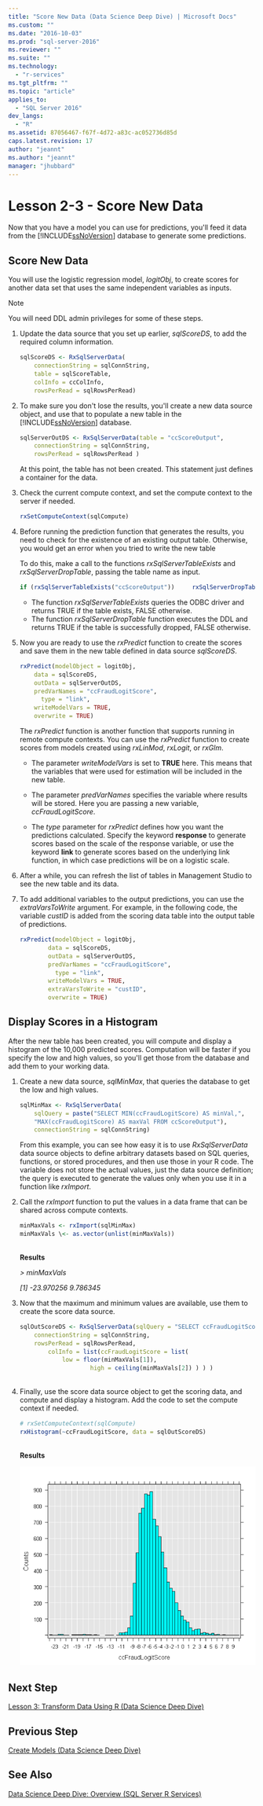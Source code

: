 ```yaml
---
title: "Score New Data (Data Science Deep Dive) | Microsoft Docs"
ms.custom: ""
ms.date: "2016-10-03"
ms.prod: "sql-server-2016"
ms.reviewer: ""
ms.suite: ""
ms.technology: 
  - "r-services"
ms.tgt_pltfrm: ""
ms.topic: "article"
applies_to: 
  - "SQL Server 2016"
dev_langs: 
  - "R"
ms.assetid: 87056467-f67f-4d72-a83c-ac052736d85d
caps.latest.revision: 17
author: "jeannt"
ms.author: "jeannt"
manager: "jhubbard"
---
```

# Lesson 2-3 - Score New Data
Now that you have a model you can use for predictions, you'll feed it data from the [!INCLUDE[ssNoVersion](../../includes/ssnoversion-md.md)] database to generate some predictions.  
  
## Score New Data  
You will use the logistic regression model, *logitObj*, to create scores for another data set that uses the same independent variables as inputs.  
  
> [!NOTE]  
> You will need DDL admin privileges for some of these steps.  
  
1.  Update the data source that you set up earlier, *sqlScoreDS*, to add the required column information.  
  
    ```R  
    sqlScoreDS <- RxSqlServerData(  
        connectionString = sqlConnString,   
        table = sqlScoreTable,   
        colInfo = ccColInfo,   
        rowsPerRead = sqlRowsPerRead)    
    ```  
  
2.  To make sure you don't lose the results, you'll create a new data source object, and use that to populate a new table in the [!INCLUDE[ssNoVersion](../../includes/ssnoversion-md.md)] database.  
  
    ```R    
    sqlServerOutDS <- RxSqlServerData(table = "ccScoreOutput",   
        connectionString = sqlConnString,   
        rowsPerRead = sqlRowsPerRead )    
    ```  
     At this point, the table has not been created. This statement just defines a container for the data.
     
3.  Check the current compute context, and set the compute context to the server if needed.  
  
    ```R  
    rxSetComputeContext(sqlCompute)  
    ```  
  
4.  Before running the prediction function that generates the results, you need to check for the existence of an existing output table. Otherwise, you would get an error when you tried to write the new table  
  
    To do this, make a call to the functions *rxSqlServerTableExists* and *rxSqlServerDropTable*, passing the table name as input.  
  
    ```R  
    if (rxSqlServerTableExists("ccScoreOutput"))     rxSqlServerDropTable("ccScoreOutput")   
    ```  
  
    -   The function *rxSqlServerTableExists* queries the ODBC driver and returns TRUE if the table exists, FALSE otherwise.    
    -   The function *rxSqlServerDropTable* function executes the DDL and returns TRUE if the table is successfully dropped, FALSE otherwise.   
  
5.  Now you are ready to use the *rxPredict* function to create the scores and save them in the new table defined in data source *sqlScoreDS*.  
  
    ```R  
    rxPredict(modelObject = logitObj,   
        data = sqlScoreDS,        
        outData = sqlServerOutDS,     
        predVarNames = "ccFraudLogitScore",   
          type = "link",      
        writeModelVars = TRUE,        
        overwrite = TRUE)    
    ```  
  
    The *rxPredict* function is another function that supports running in remote compute contexts. You can use the *rxPredict* function to create scores from models created using *rxLinMod*, *rxLogit*, or *rxGlm*.  
  
    -   The parameter *writeModelVars* is set to **TRUE** here. This means that the variables that were used for estimation will be included in the new table.  
  
    -   The parameter *predVarNames* specifies the variable where results will be stored. Here you are passing a new variable, *ccFraudLogitScore*.  
  
    -   The *type* parameter for *rxPredict* defines how you want the predictions calculated. Specify the keyword **response** to generate scores based on the scale of the response variable, or use the keyword **link** to generate scores based on the underlying link function, in which case  predictions will be on a logistic scale.  

6. After a while, you can refresh the list of tables in Management Studio to see the new table and its data.

7. To add additional variables to the output predictions, you can use the *extraVarsToWrite* argument.  For example, in the following code, the variable *custID* is added from the scoring data table into the output table of predictions.  
  
    ```R   
    rxPredict(modelObject = logitObj,    
            data = sqlScoreDS,        
            outData = sqlServerOutDS,     
            predVarNames = "ccFraudLogitScore",   
              type = "link",      
            writeModelVars = TRUE,        
            extraVarsToWrite = "custID",      
            overwrite = TRUE)    
    ```  
  
## Display Scores in a Histogram  
After the new table has been created, you will compute and display a histogram of the 10,000 predicted scores. Computation will be faster if you specify the low and high values, so you'll get those from the database and add them to your working data.  
  
1.  Create a new data source, *sqlMinMax*, that queries the database to get the low and high values.  
  
    ```R  
    sqlMinMax <- RxSqlServerData(  
        sqlQuery = paste("SELECT MIN(ccFraudLogitScore) AS minVal,",   
        "MAX(ccFraudLogitScore) AS maxVal FROM ccScoreOutput"),   
        connectionString = sqlConnString)    
    ```  
     From this example, you can see how easy it is to use *RxSqlServerData* data source objects to define arbitrary datasets based on SQL queries, functions, or stored procedures, and then use those in your R code. The variable does not store the actual values, just the data source definition; the query is executed to generate the values only when you use it in a function like *rxImport*.  
      
2.  Call  the *rxImport* function to put the values in a data frame that can be shared across compute contexts.  
  
    ```R  
    minMaxVals <- rxImport(sqlMinMax)   
    minMaxVals \<- as.vector(unlist(minMaxVals))  
  
    ```  
     **Results**
 
     *> minMaxVals*
     
     *[1] -23.970256   9.786345*
  
3.  Now that the maximum and minimum values are available, use them to create the score data source.  
  
    ```R  
    sqlOutScoreDS <- RxSqlServerData(sqlQuery = "SELECT ccFraudLogitScore FROM ccScoreOutput",    
        connectionString = sqlConnString,   
        rowsPerRead = sqlRowsPerRead,   
            colInfo = list(ccFraudLogitScore = list(   
                low = floor(minMaxVals[1]),    
                        high = ceiling(minMaxVals[2]) ) ) )  
  
    ```  

  
4.  Finally, use the score data source object to get the scoring data, and compute and display a histogram. Add the code to set the compute context if needed.  
  
    ```R  
    # rxSetComputeContext(sqlCompute)   
    rxHistogram(~ccFraudLogitScore, data = sqlOutScoreDS)  
  
    ```  
  
    **Results**  
  
    ![complex histogram created by R](../../advanced-analytics/r-services/media/rsql-sue-complex-histogram.png "complex histogram created by R")  
  
## Next Step  
[Lesson 3: Transform Data Using R &#40;Data Science Deep Dive&#41;](../../advanced-analytics/r-services/lesson-3-transform-data-using-r-data-science-deep-dive.md)  
  
## Previous Step  
[Create Models &#40;Data Science Deep Dive&#41;](../../advanced-analytics/r-services/lesson-2-2-create-models.md)  
  
## See Also  
[Data Science Deep Dive: Overview &#40;SQL Server R Services&#41;](http://msdn.microsoft.com/library/mt637368(SQL.130).aspx)  
  
  
  
